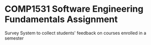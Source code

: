 # COMP1531 Software Engineering Fundamentals Assignment 
Survey System to collect students' feedback on courses enrolled in a semester

